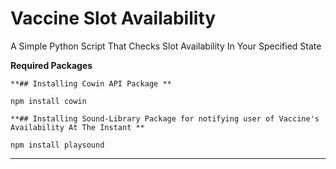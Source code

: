 # Vaccine Slot Availability
 A Simple Python Script That Checks Slot Availability In Your Specified State

**************Required Packages**************
```
**## Installing Cowin API Package **

npm install cowin

**## Installing Sound-Library Package for notifying user of Vaccine's Availability At The Instant **

npm install playsound
```
**********************************************
